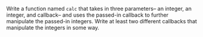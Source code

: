 Write a function named `calc` that takes in three parameters– an integer, an integer, and callback– and uses the passed-in callback to further manipulate the passed-in integers. Write at least two different callbacks that manipulate the integers in some way.
